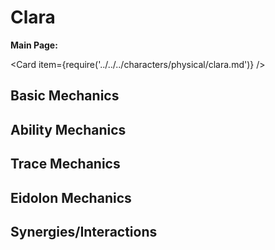 # Clara

**Main Page:**

<Card item={require('../../../characters/physical/clara.md')} />

## Basic Mechanics

## Ability Mechanics

## Trace Mechanics

## Eidolon Mechanics

## Synergies/Interactions
